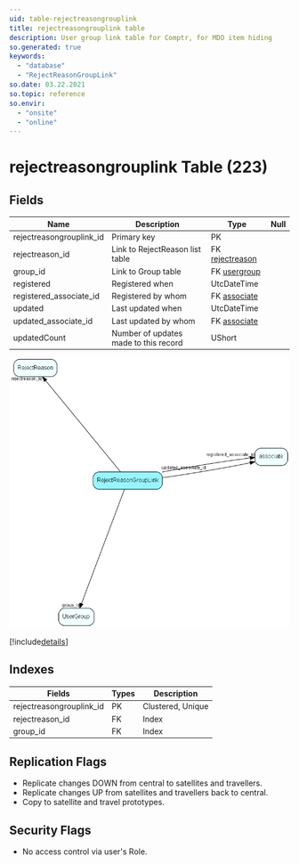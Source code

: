 ```yaml
---
uid: table-rejectreasongrouplink
title: rejectreasongrouplink table
description: User group link table for Comptr, for MDO item hiding
so.generated: true
keywords:
  - "database"
  - "RejectReasonGroupLink"
so.date: 03.22.2021
so.topic: reference
so.envir:
  - "onsite"
  - "online"
---
```


# rejectreasongrouplink Table (223)

## Fields

| Name | Description | Type | Null |
|------|-------------|------|:----:|
|rejectreasongrouplink\_id|Primary key|PK| |
|rejectreason\_id|Link to RejectReason list table|FK [rejectreason](rejectreason.md)| |
|group\_id|Link to Group table|FK [usergroup](usergroup.md)| |
|registered|Registered when|UtcDateTime| |
|registered\_associate\_id|Registered by whom|FK [associate](associate.md)| |
|updated|Last updated when|UtcDateTime| |
|updated\_associate\_id|Last updated by whom|FK [associate](associate.md)| |
|updatedCount|Number of updates made to this record|UShort| |


![RejectReasonGroupLink table relationship diagram](./media/RejectReasonGroupLink.png)

[!include[details](./includes/RejectReasonGroupLink.md)]

## Indexes

| Fields | Types | Description |
|--------|-------|-------------|
|rejectreasongrouplink\_id |PK |Clustered, Unique |
|rejectreason\_id |FK |Index |
|group\_id |FK |Index |

## Replication Flags

* Replicate changes DOWN from central to satellites and travellers.
* Replicate changes UP from satellites and travellers back to central.
* Copy to satellite and travel prototypes.

## Security Flags

* No access control via user's Role.

